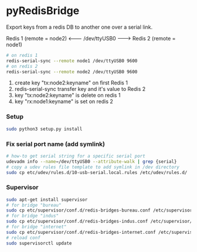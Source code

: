 # pyRedisBridge

Export keys from a redis DB to another one over a serial link.


Redis 1 (remote = node2) <--- /dev/ttyUSB0 ---> Redis 2 (remote = node1) 

```bash
# on redis 1
redis-serial-sync --remote node1 /dev/ttyUSB0 9600
# on redis 2
redis-serial-sync --remote node2 /dev/ttyUSB0 9600
```

1. create key "tx:node2:keyname" on first Redis 1
2. redis-serial-sync transfer key and it's value to Redis 2
3. key "tx:node2:keyname" is delete on redis 1
4. key "rx:node1:keyname" is set on redis 2

### Setup

```bash
sudo python3 setup.py install
```

### Fix serial port name (add symlink)

```bash
# how-to get serial string for a specific serial port
udevadm info --name=/dev/ttyUSB0 --attribute-walk | grep {serial}
# copy a udev rules file template to add symlink in /dev directory
sudo cp etc/udev/rules.d/10-usb-serial.local.rules /etc/udev/rules.d/
```

### Supervisor

```bash
sudo apt-get install supervisor
# for bridge "bureau"
sudo cp etc/supervisor/conf.d/redis-bridges-bureau.conf /etc/supervisor/conf.d/redis-bridges.conf
# for bridge "indus"
sudo cp etc/supervisor/conf.d/redis-bridges-indus.conf /etc/supervisor/conf.d/redis-bridges.conf
# for bridge "internet"
sudo cp etc/supervisor/conf.d/redis-bridges-internet.conf /etc/supervisor/conf.d/redis-bridges.conf
# reload conf
sudo supervisorctl update
```
